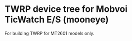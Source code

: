 TWRP device tree for Mobvoi TicWatch E/S (mooneye)
========================================================

For building TWRP for MT2601 models only.
